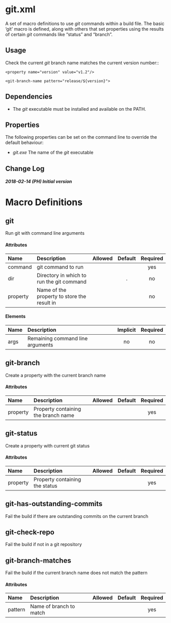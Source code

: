 # git.xml

A set of macro definitions to use *git* commands within a build file.
The basic ‘git’ macro is defined, along with others that set properties
using the results of certain *git* commands like “status” and “branch”.

## Usage

Check the current *git* branch name matches the current version number::

    <property name="version" value="v1.2"/>
    
    <git-branch-name pattern="release/${version}">

## Dependencies

  - The *git* executable must be installed and available on the PATH.

## Properties

The following properties can be set on the command line to override the
default behaviour:

  - *git.exe* The name of the *git* executable

## Change Log

##### 2018-02-14 (PH) Initial version

# Macro Definitions

## git

Run git with command line
arguments

#### Attributes

| Name     | Description                                 | Allowed | Default | Required |
| :------- | :------------------------------------------ | :------ | :-----: | :------: |
| command  | git command to run                          |         |         |   yes    |
| dir      | Directory in which to run the git command   |         |    .    |    no    |
| property | Name of the property to store the result in |         |         |    no    |

#### Elements

| Name | Description                      | Implicit | Required |
| :--- | :------------------------------- | :------: | :------: |
| args | Remaining command line arguments |    no    |    no    |

## git-branch

Create a property with the current branch
name

#### Attributes

| Name     | Description                         | Allowed | Default | Required |
| :------- | :---------------------------------- | :------ | :-----: | :------: |
| property | Property containing the branch name |         |         |   yes    |

## git-status

Create a property with current git
status

#### Attributes

| Name     | Description                    | Allowed | Default | Required |
| :------- | :----------------------------- | :------ | :-----: | :------: |
| property | Property containing the status |         |         |   yes    |

## git-has-outstanding-commits

Fail the build if there are outstanding commits on the current branch

## git-check-repo

Fail the build if not in a git repository

## git-branch-matches

Fail the build if the current branch name does not match the pattern

#### Attributes

| Name    | Description             | Allowed | Default | Required |
| :------ | :---------------------- | :------ | :-----: | :------: |
| pattern | Name of branch to match |         |         |   yes    |

